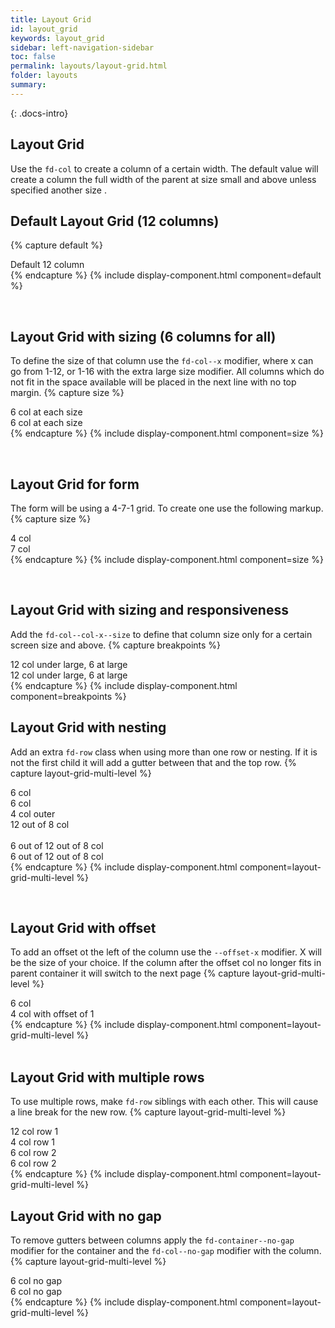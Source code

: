 ```yaml
---
title: Layout Grid
id: layout_grid
keywords: layout_grid
sidebar: left-navigation-sidebar
toc: false
permalink: layouts/layout-grid.html
folder: layouts
summary:
---
```


{: .docs-intro}

## Layout Grid

Use the `fd-col` to create a column of a certain width. The default value will create a column the full width of the parent at size small and above unless specified another size .

## Default Layout Grid (12 columns)
{% capture default %}
    <div class="fd-container">
        <div class="fd-row">
            <div class="fd-col">
                <div class="docs-layout-grid-bg">
                Default 12 column
                </div>
            </div>
        </div>
    </div>
{% endcapture %}
{% include display-component.html component=default %}

<br/>


## Layout Grid with sizing (6 columns for all)
To define the size of that column use the `fd-col--x` modifier, where x can go from 1-12, or 1-16 with the extra large size modifier. All columns which do not fit in the space available will be placed in the next line with no top margin.
{% capture size %}
    <div class="fd-container">
        <div class="fd-row">
            <div class="fd-col fd-col--6">
                <div class="docs-layout-grid-bg">
                6 col at each size
                </div>
            </div>
            <div class="fd-col fd-col--6">
                <div class="docs-layout-grid-bg docs-layout-grid-bg--color-1">
                    6 col at each size
                </div>
            </div>
        </div>
    </div>
{% endcapture %}
{% include display-component.html component=size %}

<br/>

## Layout Grid for form
The form will be using a 4-7-1 grid. To create one use the following markup.
{% capture size %}
    <div class="fd-container">
        <div class="fd-row">
            <div class="fd-col fd-col--4">
                <div class="docs-layout-grid-bg docs-layout-grid-bg">
                4 col
                </div>
            </div>
            <div class="fd-col fd-col--7">
                <div class="docs-layout-grid-bg docs-layout-grid-bg--color-1">
                    7 col
                </div>
            </div>
        </div>
    </div>
{% endcapture %}
{% include display-component.html component=size %}

<br/>

##  Layout Grid with sizing and responsiveness
Add the `fd-col--col-x--size` to define that column size only for a certain screen size and above.
{% capture breakpoints %}
    <div class="fd-container">
        <div class="fd-row">
            <div class="fd-col fd-col--6--l">
                <div class="docs-layout-grid-bg docs-layout-grid-bg--color-1">
                    12 col under large, 6 at large
                </div>
            </div>
            <div class="fd-col fd-col--6--l">
                <div class="docs-layout-grid-bg docs-layout-grid-bg--color-1">
                    12 col under large, 6 at large
                </div>
            </div>
        </div>
    </div>
{% endcapture %}
{% include display-component.html component=breakpoints %}
<br/>


##  Layout Grid with nesting
Add an extra `fd-row` class when using more than one row or nesting. If it is not the first child it will add a gutter between that and the top row.
{% capture layout-grid-multi-level %}
    <div class="fd-container">
        <div class="fd-row">
            <div class="fd-col fd-col--6">
                <div class="docs-layout-grid-bg">
                    6 col
                </div>
                <div class="docs-layout-grid-bg docs-layout-grid-bg--color-1">
                    6 col
                </div>
            </div>
            <div class="fd-col fd-col--6">
                <div class="fd-row">
                    <div class="fd-col fd-col--4">
                        <div class="docs-layout-grid-bg docs-layout-grid-bg--color-2"> 
                            4 col outer
                        </div> 
                    </div>
                    <div class="fd-col fd-col--8">
                        <div class="fd-row">
                            <div class="fd-col fd-col--12">
                                <div class="docs-layout-grid-bg docs-layout-grid-bg--color-3">
                                    12 out of 8 col
                                </div>
                            </div>      
                            <div class="fd-col fd-col--12">
                                <div class="fd-row">
                                    <div class="fd-col fd-col--6">
                                        <div class="docs-layout-grid-bg docs-layout-grid-bg--color-4">
                                        6 out of 12 out of 8 col
                                        </div>
                                    </div>
                                    <div class="fd-col fd-col--6">
                                        <div class="docs-layout-grid-bg docs-layout-grid-bg--color-1">
                                        6 out of 12 out of 8 col 
                                        </div>
                                    </div>
                                </div>
                            </div>
                        </div>
                    </div>
                </div>
            </div>
        </div>
    </div>
{% endcapture %}
{% include display-component.html component=layout-grid-multi-level %}

<br/>

##  Layout Grid with offset
To add an offset ot the left of the column use the `--offset-x` modifier. X will be the size of your choice. If the column after the offset col no longer fits in parent container it will switch to the next page
{% capture layout-grid-multi-level %}
  <div class="fd-container">
      <div class="fd-row">
          <div class="fd-col fd-col--6">
              <div class="docs-layout-grid-bg">
                  6 col
              </div>
          </div>
          <div class="fd-col fd-col--4 fd-col--offset-1">
              <div class="docs-layout-grid-bg docs-layout-grid-bg--color-1"> 
                  4 col with offset of 1
              </div>
          </div>
      </div>
  </div>
{% endcapture %}
{% include display-component.html component=layout-grid-multi-level %}

<br/>


<br/>

##  Layout Grid with multiple rows
To use multiple rows, make `fd-row` siblings with each other. This will cause a line break for the new row.
{% capture layout-grid-multi-level %}
  <div class="fd-container">
      <div class="fd-row">
          <div class="fd-col fd-col--12">
              <div class="docs-layout-grid-bg">
                  12 col row 1
              </div>
          </div>
          <div class="fd-col fd-col--4">
              <div class="docs-layout-grid-bg docs-layout-grid-bg--color-1">
                  4 col row 1
              </div>
          </div>
      </div>
      <div class="fd-row">
          <div class="fd-col fd-col--6">
              <div class="docs-layout-grid-bg docs-layout-grid-bg--color-2">
                  6 col row 2
              </div>
          </div>
          <div class="fd-col fd-col--6">
              <div class="docs-layout-grid-bg docs-layout-grid-bg--color-2">
                  6 col row 2
              </div>
          </div>
      </div>
  </div>
{% endcapture %}
{% include display-component.html component=layout-grid-multi-level %}

<br/>

##  Layout Grid with no gap
To remove gutters between columns apply the `fd-container--no-gap` modifier for the container and the `fd-col--no-gap` modifier with the column.
{% capture layout-grid-multi-level %}
  <div class="fd-container fd-container--no-gap">
      <div class="fd-row">
          <div class="fd-col fd-col--6 fd-col--no-gap">
              <div class="docs-layout-grid-bg">
                  6 col no gap
              </div>
          </div>
          <div class="fd-col fd-col--6 fd-col--no-gap">
              <div class="docs-layout-grid-bg docs-layout-grid-bg--color-1">
                  6 col no gap
              </div>
          </div>
      </div>
  </div>
{% endcapture %}
{% include display-component.html component=layout-grid-multi-level %}

<br/>
